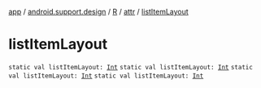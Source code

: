 [app](../../../index.md) / [android.support.design](../../index.md) / [R](../index.md) / [attr](index.md) / [listItemLayout](.)

# listItemLayout

`static val listItemLayout: `[`Int`](https://kotlinlang.org/api/latest/jvm/stdlib/kotlin/-int/index.html)
`static val listItemLayout: `[`Int`](https://kotlinlang.org/api/latest/jvm/stdlib/kotlin/-int/index.html)
`static val listItemLayout: `[`Int`](https://kotlinlang.org/api/latest/jvm/stdlib/kotlin/-int/index.html)
`static val listItemLayout: `[`Int`](https://kotlinlang.org/api/latest/jvm/stdlib/kotlin/-int/index.html)